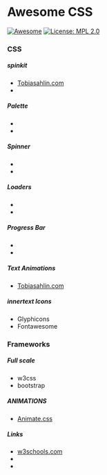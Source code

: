 # Awesome CSS  
[![Awesome](https://awesome.re/badge.svg)](https://awesome.re) [![License: MPL 2.0](https://img.shields.io/badge/License-MPL%202.0-brightgreen.svg)](https://opensource.org/licenses/MPL-2.0)


### CSS 
  ##### spinkit
   * [Tobiasahlin.com](http://tobiasahlin.com/spinkit/)
   *
  ##### Palette
   *
   *
  ##### Spinner
   *
   *
  ##### Loaders
   *
   *
  ##### Progress Bar
   *
   *
  ##### Text Animations
   * [Tobiasahlin.com](http://tobiasahlin.com/moving-letters/)
  
  ##### innertext Icons
   * Glyphicons
   * Fontawesome
  

### Frameworks

  ##### Full scale
   * w3css
   * bootstrap

  ##### ANIMATIONS
   * [Animate.css](https://daneden.github.io/animate.css/)

  ##### Links
   * [w3schools.com](https://www.w3schools.com/)
   * 
   * 
